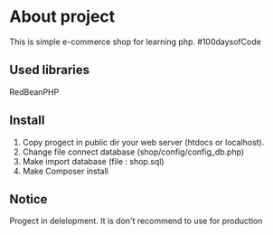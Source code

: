 # About project

This is simple e-commerce shop for learning php. #100daysofCode

## Used libraries

RedBeanPHP

## Install

1. Сopy progect in public dir your web server (htdocs or localhost).
2. Change file connect database (shop/config/config_db.php)
3. Make import database (file : shop.sql)
4. Make Composer install

## Notice

Progect in delelopment. It is don't recommend to use for production


